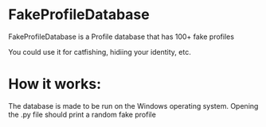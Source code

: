 # FakeProfileDatabase

FakeProfileDatabase is a Profile database that has 100+ fake profiles

You could use it for catfishing, hidiing your identity, etc.


# How it works:
The database is made to be run on the Windows operating system. Opening the .py file should print a random fake profile

